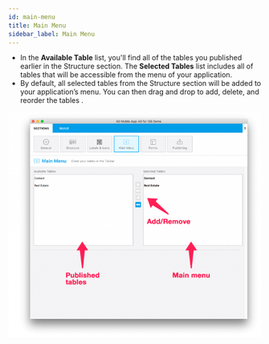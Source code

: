 ```yaml
---
id: main-menu
title: Main Menu
sidebar_label: Main Menu
---
```


* In the <b>Available Table</b> list, you'll find all of the tables you published earlier in the Structure section.
The <b>Selected Tables</b> list includes all of tables that will be accessible from the menu of your application.
* By default, all selected tables from the Structure section will be added to your application’s menu. You can then drag and drop to add, delete, and reorder the tables .

![alt-text](assets/project-editor/Main-menu-section-4D-for-iOS.png)
